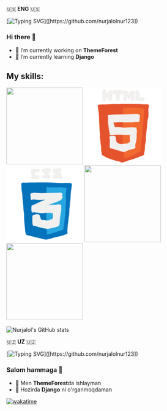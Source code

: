 🇺🇸 **ENG** 🇺🇸

[![Typing SVG](https://readme-typing-svg.demolab.com?font=Roboto+Condensed&pause=1000&color=023E8A&background=023E8A39&center=true&vCenter=true&width=435&lines=Hello%2C+I'm+Jalol;And+I'm+currently+working+on+ThemeForest;Thank+you+for+visiting!)]([https://github.com/nurjalolnur123])

### Hi there 👋

- 🔭 I’m currently working on **ThemeForest**
- 🌱 I’m currently learning **Django**

## My skills:
<div class="skills">
  
  <img src="https://media.giphy.com/media/ln7z2eWriiQAllfVcn/giphy.gif" data-canonical-src="https://media.giphy.com/media/ln7z2eWriiQAllfVcn/giphy.gif" width="200" height="200" />
  
  <img src="https://raw.githubusercontent.com/Zenfection/Image/master/2021/06/08-15-55-13-06-00-18-00-html5.gif" data-canonical-src="https://raw.githubusercontent.com/Zenfection/Image/master/2021/06/08-15-55-13-06-00-18-00-html5.gif" width="200" height="200" />
  
  <img src="https://raw.githubusercontent.com/Zenfection/Image/master/2021/06/08-15-57-53-68747470733a2f2f6d65646961302e67697068792e636f6d2f6d656469612f667345615a6c644e43384131504a336d77702f736f757263652e676966.gif" data-canonical-src="https://raw.githubusercontent.com/Zenfection/Image/master/2021/06/08-15-57-53-68747470733a2f2f6d65646961302e67697068792e636f6d2f6d656469612f667345615a6c644e43384131504a336d77702f736f757263652e676966.gif" width="200" height="200" />
  
  <img src="https://media3.giphy.com/media/KAq5w47R9rmTuvWOWa/giphy.gif" data-canonical-src="https://media.giphy.com/media/ln7z2eWriiQAllfVcn/giphy.gif" width="200" height="200" />
  
  <img src="https://maxmautner.com/public/images/django.gif" data-canonical-src="https://maxmautner.com/public/images/django.gif" width="200" height="200" />
 
</div>

![Nurjalol's GitHub stats](https://github-readme-stats.vercel.app/api?username=nurjalolnur123&show_icons=true&theme=dracula)


🇺🇿 **UZ** 🇺🇿

[![Typing SVG](https://readme-typing-svg.demolab.com?font=Roboto+Condensed&pause=1000&color=023E8A&background=023E8A39&center=true&vCenter=true&width=435&lines=Salom%2C+men+Jalolman;Va+men+hozirda+ThemeForestda+ishlayman;Tashrifingiz+uchun+rahmat!)]([https://github.com/nurjalolnur123])

### Salom hammaga 👋

- 🔭 Men **ThemeForest**da ishlayman
- 🌱 Hozirda **Django** ni o'rganmoqdaman

[![wakatime](https://wakatime.com/badge/user/1e9e2665-570d-4a4f-8a87-a9aff805ae5c.svg)](https://wakatime.com/@1e9e2665-570d-4a4f-8a87-a9aff805ae5c)
